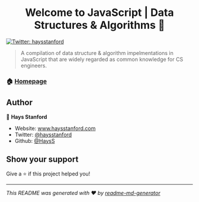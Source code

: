 <h1 align="center">Welcome to JavaScript | Data Structures & Algorithms 👋</h1>
<p>
  <a href="https://twitter.com/haysstanford" target="_blank">
    <img alt="Twitter: haysstanford" src="https://img.shields.io/twitter/follow/haysstanford.svg?style=social" />
  </a>
</p>

> A compilation of data structure & algorithm impelmentations in JavaScript that are widely regarded as common knowledge for CS engineers.

### 🏠 [Homepage](https://haysstanford.com)

## Author

👤 **Hays Stanford**

* Website: www.haysstanford.com
* Twitter: [@haysstanford](https://twitter.com/haysstanford)
* Github: [@HaysS](https://github.com/HaysS)

## Show your support

Give a ⭐️ if this project helped you!

***
_This README was generated with ❤️ by [readme-md-generator](https://github.com/kefranabg/readme-md-generator)_
